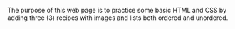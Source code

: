 The purpose of this web page is to practice some basic HTML and CSS by adding three (3) recipes with images and lists both ordered and unordered.
